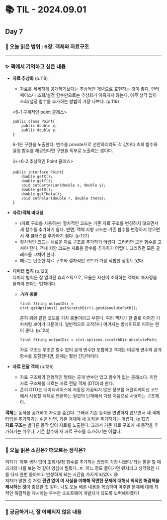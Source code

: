 # 📚 TIL - 2024.09.01

## Day 7

### 🔖 오늘 읽은 범위 : 6장. 객체와 자료구조

---

### ✨ 책에서 기억하고 싶은 내용

- **자료 추상화** (p.118) <br>
    - 자료를 세세하게 공개하기보다는 추상적인 개념으로 표현하는 것이 좋다. 인터페이스나 조회/설정 함수만으로는 추상화가 이뤄지지 않는다. 아무 생각 없이 조회/설정 함수를 추가하는 방법이 가장 나쁘다. (p.119) <br> 

    <6-1 구체적인 point 클래스>
    ```
    public class Point{
        public double x;
        public double y;
    }
    ```
    6-1은 구현을 노출한다. 변수를 private으로 선언하더라도 각 값마다 조회 함수와 설정 함수를 제공한다면 구현을 외부로 노출하는 셈이다.

    👍 <6-2 추상적인 Point 클래스>
    ```
    public interface Point{
        double getX();
        double getY();
        void setCartesian(double x, double y);
        double getR();
        double getTheta();
        void setPolar(double r, double theta);
    }
    ```

- **자료/객체 비대칭** <br>
    - (자료 구조를 사용하는) 절차적인 코드는 기존 자료 구조를 변경하지 않으면서 새 함수를 추가하기 쉽다. 반면, 객체 지향 코드는 기존 함수를 변경하지 않으면서 새 클래스를 추가하기 쉽다. (p.122)
    - 절차적인 코드는 새로운 자료 구조를 추가하기 어렵다. 그러려면 모든 함수를 고쳐야 한다. 객체 지향 코드는 새로운 함수를 추가하기 어렵다. 그러려면 모든 클래스를 고쳐야 한다. <br>
    - 때로는 단순한 자료 구조와 절차적인 코드가 가장 적합한 상황도 있다.

- **디미터 법칙**  (p.123) <br>
    디미터 법칙은 잘 알려진 휴리스틱으로, 모듈은 자신이 조작하는 객체의 속사정을 몰라야 한다는 법칙이다.
    - ***기차 충돌***  <br>
        ```
        final String outputDir = ctxt.getOptions().getScratchDir().getAbsoulutePath();
        ```
        흔히 위와 같은 코드를 기차 충돌이라고 부른다. 여러 객차가 한 줄로 이어진 기차처럼 보이기 때문이다. 일반적으로 조작하다 여겨지는 방식이므로 피하는 편이 좋다. (p.124)
        ```
        final String outputDir = ctxt.options.scratchDir.absolutePath;
        ```
        자료 구조는 무조건 함수 없이 공개 변수만 포함하고 객체는 비공개 변수와 공개 함수를 포함한다면, 문제는 훨씬 간단하리라.

- **자료 전달 객체**  (p.126) <br>
    - 자료 구조체의 전형적인 형태는 공개 변수만 있고 함수가 없는 클래스다. 이런 자료 구조체를 때로는 자료 전달 객체 (DTO)라 한다.
    - 흔히 DTO는 데이터베이스에 저장된 가공되지 않은 정보를 애플리케이션 코드에서 사용할 객체로 변환하는 일련의 단계에서 가장 처음으로 사용하는 구조체다.

**객체**는 동작을 공개하고 자료를 숨긴다. 그래서 기존 동작을 변경하지 않으면서 새 객체 타입을 추가하기는 쉬운 반면, 기존 객체에 새 동작을 추가하기는 어렵다. (p.127)<br>
**자료 구조**는 별다른 동작 없이 자료를 노출한다. 그래서 기존 자료 구조에 새 동작을 추가하기는 쉬우나, 기존 함수에 새 자료 구조를 추가하기는 어렵다. 

---

### 💭 오늘 읽은 소감은? 떠오르는 생각은?
저자가 '아무 생각 없이 조회/설정 함수를 추가하는 방법이 가장 나쁘다.'라는 말을 할 때 과거의 나를 보는 것 같아 양심에 찔렸다..ㅎ. 어느 정도 돌아가면 됐지라고 생각했던 나를 다시 한번 돌아보고 반성하게 되는 시간을 가지게 되었다. 😅 <br>
저자가 말한 것 처럼 **편견 없이 이 사실을 이해해 직면한 문제에 대해서 최적인 해결책을 제시하는 것**이 중요한 것 같다. 나도 오늘 배운 내용을 복습하며 마주한 문제에 대해 최적인 해결책을 제시하는 우수한 소프트웨어 개발자가 되도록 노력해야겠다!

---

### 🔎 궁금하거나, 잘 이해되지 않은 내용

